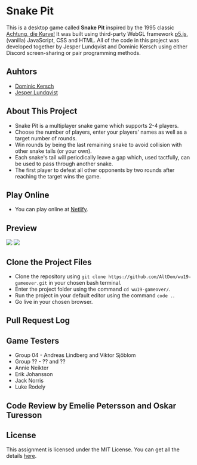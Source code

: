# Snake Pit

This is a desktop game called **Snake Pit** inspired by the 1995 classic [Achtung, die Kurve!](https://en.wikipedia.org/wiki/Achtung,_die_Kurve!) It was built using third-party WebGL framework [p5.js](https://p5js.org/), (vanilla) JavaScript, CSS and HTML. All of the code in this project was developed together by Jesper Lundqvist and Dominic Kersch using either Discord screen-sharing or pair programming methods.

## Auhtors
* [Dominic Kersch](https://github.com/AltDom)
* [Jesper Lundqvist](https://github.com/jesperlndqvst)

## About This Project
* Snake Pit is a multiplayer snake game which supports 2-4 players. 
* Choose the number of players, enter your players' names as well as a target number of rounds. 
* Win rounds by being the last remaining snake to avoid collision with other snake tails (or your own).
* Each snake's tail will periodically leave a gap which, used tactfully, can be used to pass through another snake.
* The first player to defeat all other opponents by two rounds after reaching the target wins the game. 

## Play Online 
* You can play online at [Netlify](http://snake-pit.netlify.com).

## Preview

<img src="https://i.imgur.com/TRtnKFR.png">
<img src="https://i.imgur.com/ukxHNHh.png">

## Clone the Project Files
* Clone the repository using `git clone https://github.com/AltDom/wu19-gameover.git` in your chosen bash terminal.
* Enter the project folder using the command `cd wu19-gameover/`.
* Run the project in your default editor using the command `code .`.
* Go live in your chosen browser.

## Pull Request Log

## Game Testers
* Group 04 - Andreas Lindberg and Viktor Sjöblom
* Group ?? - ?? and ??
* Annie Neikter
* Erik Johansson
* Jack Norris
* Luke Rodely

## Code Review by Emelie Petersson and Oskar Turesson

## License
This assignment is licensed under the MIT License. You can get all the details [here](https://github.com/AltDom/wu19-gameover/public/LICENSE). 
